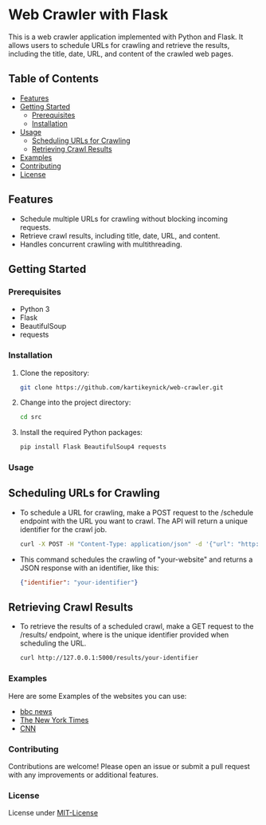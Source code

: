 # Web Crawler with Flask

This is a web crawler application implemented with Python and Flask. It allows users to schedule URLs for crawling and retrieve the results, including the title, date, URL, and content of the crawled web pages.

## Table of Contents

- [Features](#features)
- [Getting Started](#getting-started)
  - [Prerequisites](#prerequisites)
  - [Installation](#installation)
- [Usage](#usage)
  - [Scheduling URLs for Crawling](#scheduling-urls-for-crawling)
  - [Retrieving Crawl Results](#retrieving-crawl-results)
- [Examples](#examples)
- [Contributing](#contributing)
- [License](#license)

## Features

- Schedule multiple URLs for crawling without blocking incoming requests.
- Retrieve crawl results, including title, date, URL, and content.
- Handles concurrent crawling with multithreading.

## Getting Started

### Prerequisites

- Python 3
- Flask
- BeautifulSoup
- requests

### Installation

1. Clone the repository:

   ```bash
   git clone https://github.com/kartikeynick/web-crawler.git

2. Change into the project directory:
    ```bash
   cd src

3. Install the required Python packages:
    ```bash
    pip install Flask BeautifulSoup4 requests


### Usage

## Scheduling URLs for Crawling

- To schedule a URL for crawling, make a POST request to the /schedule endpoint with the URL you want to crawl. The API will return a unique identifier for the crawl job.

  ```bash
  curl -X POST -H "Content-Type: application/json" -d '{"url": "http://"your-website"}' http://127.0.0.1:5000/schedule

- This command schedules the crawling of "your-website" and returns a JSON response with an identifier, like this:

  ```json
  {"identifier": "your-identifier"}
  ```

## Retrieving Crawl Results

- To retrieve the results of a scheduled crawl, make a GET request to the /results/<identifier> endpoint, where <identifier> is the unique identifier provided when scheduling the URL.

  ```bash
  curl http://127.0.0.1:5000/results/your-identifier

### Examples 

Here are some Examples of the websites you can use:

- [bbc news](https://www.bbc.com/news)
- [The New York Times](https://www.nytimes.com/)
- [CNN](https://www.nytimes.com/)
  
### Contributing

Contributions are welcome! Please open an issue or submit a pull request with any improvements or additional features.

### License

License under [MIT-License](https://www.mit.edu/~amini/LICENSE.md)
